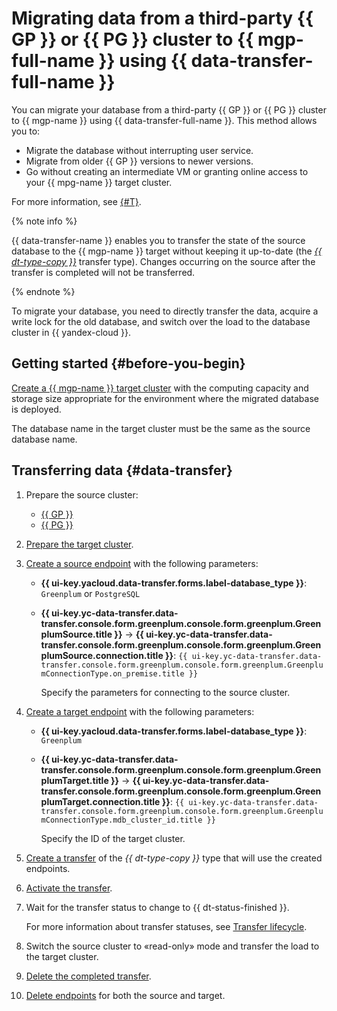 # Migrating data from a third-party {{ GP }} or {{ PG }} cluster to {{ mgp-full-name }} using {{ data-transfer-full-name }}

You can migrate your database from a third-party {{ GP }} or {{ PG }} cluster to {{ mgp-name }} using {{ data-transfer-full-name }}. This method allows you to:

* Migrate the database without interrupting user service.
* Migrate from older {{ GP }} versions to newer versions.
* Go without creating an intermediate VM or granting online access to your {{ mpg-name }} target cluster.

For more information, see [{#T}](../../../data-transfer/concepts/use-cases.md).

{% note info %}

{{ data-transfer-name }} enables you to transfer the state of the source database to the {{ mgp-name }} target without keeping it up-to-date (the [_{{ dt-type-copy }}_](../../../data-transfer/concepts/transfer-lifecycle.md#copy) transfer type). Changes occurring on the source after the transfer is completed will not be transferred.

{% endnote %}

To migrate your database, you need to directly transfer the data, acquire a write lock for the old database, and switch over the load to the database cluster in {{ yandex-cloud }}.

## Getting started {#before-you-begin}

[Create a {{ mgp-name }} target cluster](../../../managed-greenplum/operations/cluster-create.md) with the computing capacity and storage size appropriate for the environment where the migrated database is deployed.

The database name in the target cluster must be the same as the source database name.

## Transferring data {#data-transfer}

1. Prepare the source cluster:
   * [{{ GP }}](../../../data-transfer/operations/prepare.md#source-gp)
   * [{{ PG }}](../../../data-transfer/operations/prepare.md#source-pg)
1. [Prepare the target cluster](../../../data-transfer/operations/prepare.md#target-gp).
1. [Create a source endpoint](../../../data-transfer/operations/endpoint/index.md#create) with the following parameters:

   * **{{ ui-key.yacloud.data-transfer.forms.label-database_type }}**: `Greenplum` or `PostgreSQL`
   * **{{ ui-key.yc-data-transfer.data-transfer.console.form.greenplum.console.form.greenplum.GreenplumSource.title }}** → **{{ ui-key.yc-data-transfer.data-transfer.console.form.greenplum.console.form.greenplum.GreenplumSource.connection.title }}**: `{{ ui-key.yc-data-transfer.data-transfer.console.form.greenplum.console.form.greenplum.GreenplumConnectionType.on_premise.title }}`

      Specify the parameters for connecting to the source cluster.

1. [Create a target endpoint](../../../data-transfer/operations/endpoint/index.md#create) with the following parameters:

   * **{{ ui-key.yacloud.data-transfer.forms.label-database_type }}**: `Greenplum`
   * **{{ ui-key.yc-data-transfer.data-transfer.console.form.greenplum.console.form.greenplum.GreenplumTarget.title }}** → **{{ ui-key.yc-data-transfer.data-transfer.console.form.greenplum.console.form.greenplum.GreenplumTarget.connection.title }}**: `{{ ui-key.yc-data-transfer.data-transfer.console.form.greenplum.console.form.greenplum.GreenplumConnectionType.mdb_cluster_id.title }}`

      Specify the ID of the target cluster.

1. [Create a transfer](../../../data-transfer/operations/transfer.md#create) of the _{{ dt-type-copy }}_ type that will use the created endpoints.
1. [Activate the transfer](../../../data-transfer/operations/transfer.md#activate).
1. Wait for the transfer status to change to {{ dt-status-finished }}.

   For more information about transfer statuses, see [Transfer lifecycle](../../../data-transfer/concepts/transfer-lifecycle.md#statuses).

1. Switch the source cluster to «read-only» mode and transfer the load to the target cluster.
1. [Delete the completed transfer](../../../data-transfer/operations/transfer.md#delete).
1. [Delete endpoints](../../../data-transfer/operations/endpoint/index.md#delete) for both the source and target.
